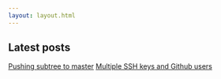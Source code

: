 ```yaml
---
layout: layout.html
---
```


<h2>Latest posts</h2>

<a href="/posts/pushing-subtree-to-master/">Pushing subtree to master</a>
<a href="/posts/multiple-ssh-keys-and-github-users/">Multiple SSH keys and Github users</a>
